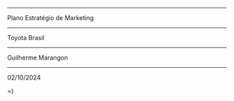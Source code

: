 ------------------------------ 
Plano Estratégio de Marketing

--------------
Toyota Brasil

--------------------
Guilherme Marangon

------------
02/10/2024


=)
